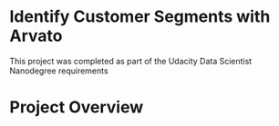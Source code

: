 # Identify Customer Segments with Arvato
This project was completed as part of the Udacity Data Scientist Nanodegree requirements

# Project Overview
